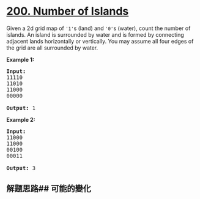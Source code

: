 # [200. Number of Islands](https://leetcode-cn.com/problems/number-of-islands/)
Given a 2d grid map of <code>&#39;1&#39;</code>s (land) and <code>&#39;0&#39;</code>s (water), count the number of islands. An island is surrounded by water and is formed by connecting adjacent lands horizontally or vertically. You may assume all four edges of the grid are all surrounded by water.

**Example 1:**


<pre><strong>Input:</strong>
11110
11010
11000
00000

<strong>Output:</strong> 1
</pre>

**Example 2:**


<pre><strong>Input:</strong>
11000
11000
00100
00011

<strong>Output: </strong>3
</pre>

## 解题思路## 可能的變化